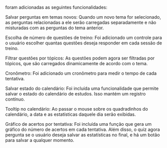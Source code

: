 foram adicionadas as seguintes funcionalidades:

Salvar perguntas em temas novos: Quando um novo tema for selecionado, as perguntas relacionadas a ele serão carregadas separadamente e não misturadas com as perguntas do tema anterior.

Escolha de número de questões de treino: Foi adicionado um controle para o usuário escolher quantas questões deseja responder em cada sessão de treino.

Filtrar questões por tópicos: As questões podem agora ser filtradas por tópicos, que são carregados dinamicamente de acordo com o tema.

Cronômetro: Foi adicionado um cronômetro para medir o tempo de cada tentativa.

Salvar estado do calendário: Foi incluída uma funcionalidade que permite salvar o estado do calendário de estudos. Isso mantém um registro contínuo.

Tooltip no calendário: Ao passar o mouse sobre os quadradinhos do calendário, a data e as estatísticas daquele dia serão exibidas.

Gráfico de acertos por tentativa: Foi incluída uma função que gera um gráfico do número de acertos em cada tentativa. Além disso, o quiz agora pergunta se o usuário deseja salvar as estatísticas no final, e há um botão para salvar a qualquer momento.